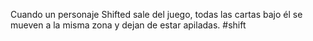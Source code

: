 Cuando un personaje Shifted sale del juego, todas las cartas bajo él se mueven a la misma zona y dejan de estar apiladas.
#shift
